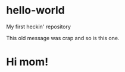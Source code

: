# hello-world
My first heckin' repository

This old message was crap and so is this one.

Hi mom!
=======